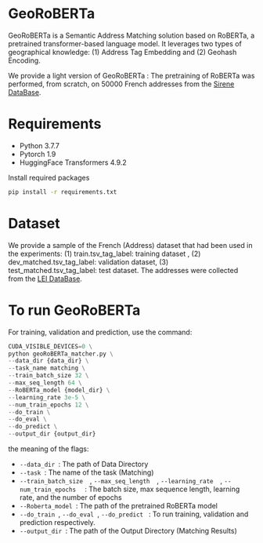 # GeoRoBERTa
GeoRoBERTa is a Semantic Address Matching solution based on RoBERTa, a pretrained transformer-based language model. It leverages two types of geographical knowledge: (1) Address Tag Embedding and (2) Geohash Encoding.

We provide a light version of GeoRoBERTa : The pretraining of RoBERTa was performed, from scratch, on 50000 French addresses from the [Sirene DataBase](https://www.data.gouv.fr/fr/datasets/base-sirene-des-entreprises-et-de-leurs-etablissements-siren-siret/#description). 
# Requirements
- Python 3.7.7
- Pytorch 1.9
- HuggingFace Transformers 4.9.2

Install required packages

```bash
pip install -r requirements.txt
```
# Dataset
We provide a sample of the French (Address) dataset that had been used in the experiments: (1) train.tsv_tag_label: training dataset , (2) dev_matched.tsv_tag_label: validation dataset, (3) test_matched.tsv_tag_label: test dataset. The addresses were collected from the [LEI DataBase](https://www.gleif.org/en/lei-data/gleif-golden-copy/download-the-golden-copy#/).

# To run GeoRoBERTa
For training, validation and prediction, use the command:

```python
CUDA_VISIBLE_DEVICES=0 \
python geoRoBERTa_matcher.py \
--data_dir {data_dir} \
--task_name matching \
--train_batch_size 32 \
--max_seq_length 64 \
--RoBERTa_model {model_dir} \
--learning_rate 3e-5 \
--num_train_epochs 12 \
--do_train \
--do_eval \
--do_predict \
--output_dir {output_dir}
```

the meaning of the flags:
- ```--data_dir ```:  The path of Data Directory
- ```--task ```: The name of the task (Matching)
- ```--train_batch_size  ```, ```--max_seq_length  ```, ```--learning_rate  ```, ```--num_train_epochs  ``` :  The batch size, max sequence length, learning rate, and the number of epochs
- ```--Roberta_model ```: The path of the pretrained RoBERTa model
- ```--do_train ```, ```--do_eval ```, ```--do_predict ``` : To run training, validation and prediction respectively.
- ```--output_dir ```: The path of the Output Directory (Matching Results)

